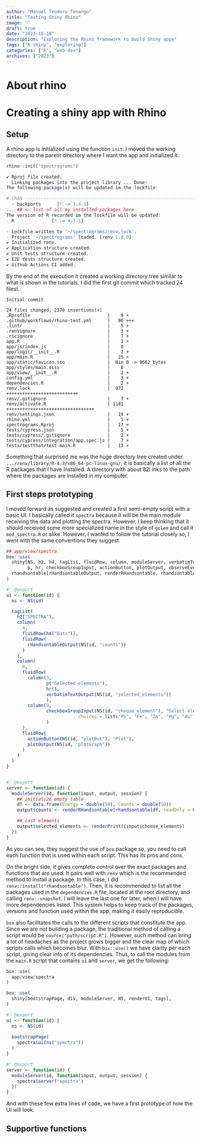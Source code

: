 ```yaml
---
author: "Manuel Teodoro Tenango"
title: "Testing Shiny Rhino"
image: ""
draft: true
date: "2023-10-10"
description: "Exploring the Rhino framework to build Shiny apps"
tags: ["R shiny", "exploring"]
categories: ["R", "web-dev"]
archives: ["2023"]
---
```


# About rhino

# Creating a shiny app with Rhino

## Setup
A rhino app is initialized using the function `init`. I moved the working directory to the parent directory where I want the app and initialized it.

```r
rhino::init("spectrograms")
```

```r
✔ Rproj file created.
- Linking packages into the project library ... Done!
The following package(s) will be updated in the lockfile:

# CRAN -----------------------------------------------------------------------
  - backports      [* -> 1.4.1]
... ## <- list of all my installed packages here
The version of R recorded in the lockfile will be updated:
- R              [* -> 4.3.1]

- Lockfile written to '~/spectrograms/renv.lock'.
- Project '~/spectrograms' loaded. [renv 1.0.0]
✔ Initialized renv.
✔ Application structure created.
✔ Unit tests structure created.
✔ E2E tests structure created.
✔ Github Actions CI added.
```

By the end of the execution it created a working directory tree similar to what is shown in the tutorials. I did the first git commit which tracked 24 files!.

```git
Initial commit

24 files changed, 2370 insertions(+)
.Rprofile                             |    9 +
.github/workflows/rhino-test.yml      |   86 +++
.lintr                                |    5 +
.renvignore                           |    3 +
.rscignore                            |    7 +
app.R                                 |    2 +
app/js/index.js                       |    0 
app/logic/__init__.R                  |    2 +
app/main.R                            |   25 +
app/static/favicon.ico                |  Bin 0 -> 9662 bytes 
app/styles/main.scss                  |    0 
app/view/__init__.R                   |    2 +
config.yml                            |    3 +
dependencies.R                        |    2 +
renv.lock                             |  972 +++++++++++++++++++++++++++
renv/.gitignore                       |    7 +
renv/activate.R                       | 1181 +++++++++++++++++++++++++++++++++
renv/settings.json                    |   19 +
rhino.yml                             |    1 +
spectrograms.Rproj                    |   17 +
tests/cypress.json                    |    5 +
tests/cypress/.gitignore              |    2 +
tests/cypress/integration/app.spec.js |    7 +
tests/testthat/test-main.R            |   13 +
```

Something that surprised me was the huge directory tree created under `.../renv/library/R-4.3/x86_64-pc-linux-gnu/`, it is basically a list of all the R packages that I have installed. A directory with about 82l inks to the path where the packages are installed in my computer.

## First steps prototyping
I moved forward as suggested and created a first semi-empty script with a basic UI. I basically called it `spectra` because it will be the main module receiving the data and plotting the spectra. However, I keep thinking that it should received some more specialized name in the style of `golem` and call it `mod_spectra.R` or alike. However, I wanted to follow the tutorial closely so, I went with the same conventions they suggest.

```r
## app/view/spectra
box::use(
  shiny[NS, h2, h4, tagList, fluidRow, column, moduleServer, verbatimTextOutput,
        p, hr, checkboxGroupInput, actionButton, plotOutput, observeEvent, renderPrint],
  rhandsontable[rHandsontableOutput, renderRHandsontable, rhandsontable]
)

#' @export
ui <- function(id) {
  ns <- NS(id)

  tagList(
    h2("SPECTRA"),
    column(
      4,
      fluidRow(h4("Data")),
      fluidRow(
        rHandsontableOutput(NS(id, "counts"))
      )
    ),
    column(
      8,
      fluidRow(
        column(3,
               p("Selected elements"),
               hr(),
               verbatimTextOutput(NS(id, "selected_elements"))
               ),
        column(9,
               checkboxGroupInput(NS(id, "choose_element"), "Select elements",
                           choices = list("Pb", "Fe", "Zn", "Hg", "Au"))
               )
      ),
      fluidRow(
        actionButton(NS(id, "plotBut"), "Plot"),
        plotOutput(NS(id, "plotGraph"))
      )
    )
  )
}


#' @export
server <- function(id) {
  moduleServer(id, function(input, output, session) {
    ## initialize empty table
    df <- data.frame(Energy = double(50), Counts = double(50))
    output$counts <- renderRHandsontable(rhandsontable(df, readOnly = F))

    ## cast elements
    output$selected_elements <- renderPrint({input$choose_element})
  })
}
```
As you can see, they suggest the use of `box` package so, you need to call each function that is used within each script. This has its pros and cons. 

On the bright side, it gives complete control over the exact packages and functions that are used. It pairs well with `renv` which is the recommended method to install a package. In this case, I did `renv::install("rhandsontable")`. Then, it is recommended to list all the packages used in the `dependencies.R` file, located at the root directory, and calling `renv::snapshot`. I will leave the last one for later, when I will have more dependencies listed. This system helps to keep track of the packages, versions and function used within the app, making it easily reproducible. 

`box` also facilitates the calls to the different scripts that constitute the app. Since we are not building a package, the traditional method of calling a script would be `source("path/script.R")`. However, such method can bring a lot of headaches as the project grows bigger and the clear map of which scripts calls which becomes blur. With `box::use()` we have clarity per each script, giving clear info of its dependencies. Thus, to call the modules from the `main.R` script that contains `ui` and `server`, we get the following:

```r
box::use(
  app/view/spectra
)

box::use(
  shiny[bootstrapPage, div, moduleServer, NS, renderUI, tags],
)

#' @export
ui <- function(id) {
  ns <- NS(id)
  
  bootstrapPage(
    spectra$ui(ns("spectra"))
  )
}

#' @export
server <- function(id) {
  moduleServer(id, function(input, output, session) {
    spectra$server("spectra")
  })
}
```

And with these few extra lines of code, we have a first prototype of how the UI will look.

## Supportive functions
